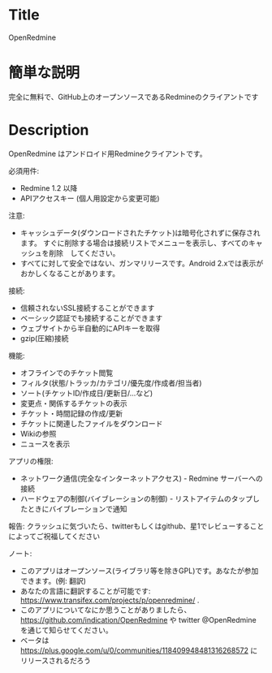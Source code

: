Title
===========
OpenRedmine

簡単な説明
===========
完全に無料で、GitHub上のオープンソースであるRedmineのクライアントです

Description
==========
OpenRedmine はアンドロイド用Redmineクライアントです。

必須用件:
* Redmine 1.2 以降
* APIアクセスキー (個人用設定から変更可能)

注意:
* キャッシュデータ(ダウンロードされたチケット)は暗号化されずに保存されます。 すぐに削除する場合は接続リストでメニューを表示し、すべてのキャッシュを削除　してください。 
* すべてに対して安全ではない、ガンマリリースです。Android 2.xでは表示がおかしくなることがあります。

接続:
* 信頼されないSSL接続することができます
* ベーシック認証でも接続することができます
* ウェブサイトから半自動的にAPIキーを取得
* gzip(圧縮)接続

機能:
* オフラインでのチケット閲覧
* フィルタ(状態/トラッカ/カテゴリ/優先度/作成者/担当者)
* ソート(チケットID/作成日/更新日/...など)
* 変更点・関係するチケットの表示
* チケット・時間記録の作成/更新
* チケットに関連したファイルをダウンロード
* Wikiの参照
* ニュースを表示

アプリの権限:
* ネットワーク通信(完全なインターネットアクセス) - Redmine サーバーへの接続
* ハードウェアの制御(バイブレーションの制御) - リストアイテムのタップしたときにバイブレーションで通知

報告:
クラッシュに気づいたら、twitterもしくはgithub、星1でレビューすることによってご祝福してください

ノート:
* このアプリはオープンソース(ライブラリ等を除きGPL)です。あなたが参加できます。(例: 翻訳)
* あなたの言語に翻訳することが可能です: https://www.transifex.com/projects/p/openredmine/ .
* このアプリについてなにか思うことがありましたら、https://github.com/indication/OpenRedmine や twitter @OpenRedmine を通じて知らせてください。
* ベータは https://plus.google.com/u/0/communities/118409948481316268572 にリリースされるだろう